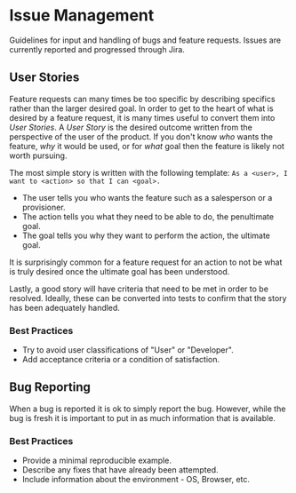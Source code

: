 # Issue Management

Guidelines for input and handling of bugs and feature requests. Issues are currently reported and progressed through Jira.

## User Stories

Feature requests can many times be too specific by describing specifics rather than the larger desired goal. In order to get to the heart of what is desired by a feature request, it is many times useful to convert them into _User Stories_. A _User Story_ is the desired outcome written from the perspective of the user of the product. If you don't know _who_ wants the feature, _why_ it would be used, or for _what_ goal then the feature is likely not worth pursuing.

The most simple story is written with the following template: `As a <user>, I want to <action> so that I can <goal>.`

* The user tells you who wants the feature such as a salesperson or a provisioner.
* The action tells you what they need to be able to do, the penultimate goal.
* The goal tells you why they want to perform the action, the ultimate goal.

It is surprisingly common for a feature request for an action to not be what is truly desired once the ultimate goal has been understood.

Lastly, a good story will have criteria that need to be met in order to be resolved. Ideally, these can be converted into tests to confirm that the story has been adequately handled.

### Best Practices

* Try to avoid user classifications of "User" or "Developer". 
* Add acceptance criteria or a condition of satisfaction.

## Bug Reporting

When a bug is reported it is ok to simply report the bug. However, while the bug is fresh it is important to put in as much information that is available.

### Best Practices

* Provide a minimal reproducible example.
* Describe any fixes that have already been attempted.
* Include information about the environment - OS, Browser, etc.
